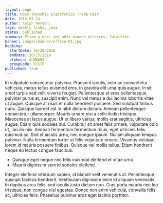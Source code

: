 ```yaml
---
layout: page
title: Ross Township Electronics Trade Fair
date: 2016-05-24
author: Ralph Herman
tags: weekly links, java
status: published
summary: Etiam a orci sed odio ornare ultrices. Curabitur.
banner: images/banner/office-01.jpg
booking:
  startDate: 10/20/2018
  endDate: 10/25/2018
  ctyhocn: ALWWAHX
  groupCode: RTETF
published: true
---
```

In vulputate consectetur pulvinar. Praesent iaculis, odio ac consectetur vehicula, metus tellus euismod eros, in gravida elit urna quis augue. In sit amet turpis sed velit viverra feugiat. Pellentesque et eros pellentesque, pulvinar purus et, suscipit enim. Nunc vel metus a dui lacinia lobortis vitae ut augue. Quisque at risus et nulla hendrerit posuere. Sed volutpat finibus nunc. Quisque laoreet est in nibh dictum dictum. Aenean pellentesque consectetur ullamcorper. Mauris ornare nisi a sollicitudin tristique.
Maecenas at lacus augue. Ut et libero varius, mollis erat sagittis, ultricies augue. Etiam quis sodales dui. Curabitur sit amet felis ornare, vulputate odio ut, iaculis nisi. Aenean fermentum fermentum risus, eget ultricies felis euismod ac. Sed et iaculis urna, nec congue ipsum. Nullam aliquam tempus pulvinar. Nulla fermentum tortor at felis vulputate ornare. Vivamus volutpat lorem id mauris posuere finibus. Quisque vel mollis tellus. Etiam hendrerit neque eu lectus congue faucibus.

* Quisque eget neque nec felis euismod eleifend et vitae urna
* Mauris dignissim sem id sodales eleifend.

Integer eleifend interdum sapien, id blandit velit venenatis at. Pellentesque suscipit facilisis hendrerit. Vestibulum dignissim enim id aliquam venenatis. In dapibus arcu felis, sed iaculis justo dictum non. Cras porta mauris nec leo tristique, non congue nisl egestas. Donec non enim vehicula, convallis felis ac, ultricies felis. Phasellus pulvinar eros eget lacinia porttitor.
